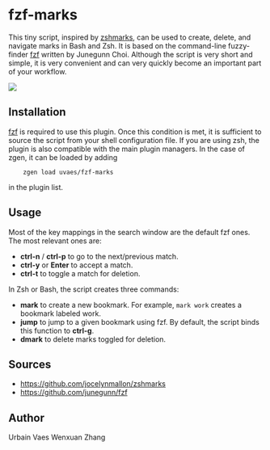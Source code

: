 # fzf-marks
This tiny script, inspired by [zshmarks](https://github.com/jocelynmallon/zshmarks), can be used to create, delete, and navigate marks in Bash and Zsh. It is based on the command-line fuzzy-finder [fzf](https://github.com/junegunn/fzf) written by Junegunn Choi. Although the script is very short and simple, it is very convenient and can very quickly become an important part of your workflow.

![](https://raw.github.com/uvaes/fuzzy-zsh-marks/demo/demo.gif)

## Installation
[fzf](https://github.com/junegunn/fzf) is required to use this plugin. Once this condition is met, it is sufficient to source the script from your shell configuration file. If you are using zsh, the plugin is also compatible with the main plugin managers. In the case of zgen, it can be loaded by adding
```
    zgen load uvaes/fzf-marks
```
in the plugin list. 

## Usage
Most of the key mappings in the search window are the default fzf ones. The most relevant ones are:

- **ctrl-n** / **ctrl-p** to go to the next/previous match.
- **ctrl-y** or **Enter** to accept a match.
- **ctrl-t** to toggle a match for deletion.

In Zsh or Bash, the script creates three commands:

- **mark** to create a new bookmark. For example, `mark work` creates a bookmark labeled work.
- **jump** to jump to a given bookmark using fzf. By default, the script binds this function to **ctrl-g**.
- **dmark** to delete marks toggled for deletion. 

## Sources

- https://github.com/jocelynmallon/zshmarks
- https://github.com/junegunn/fzf

## Author

Urbain Vaes
Wenxuan Zhang
